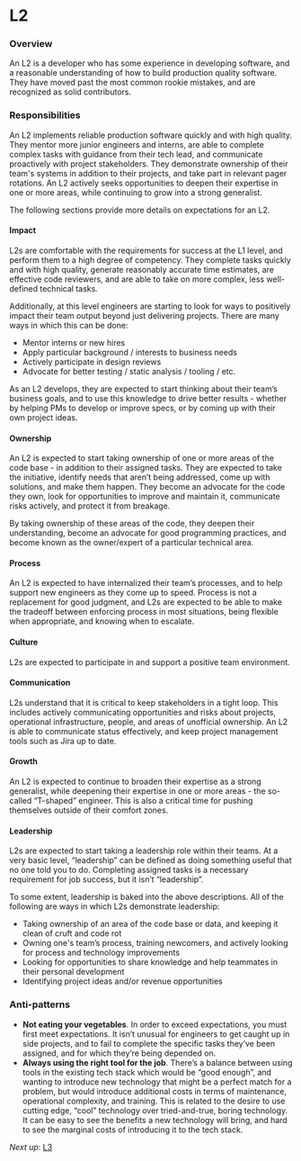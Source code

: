 # L2

### Overview

An L2 is a developer who has some experience in developing software, and a reasonable understanding of how to build production quality software. They have moved past the most common rookie mistakes, and are recognized as solid contributors.

### Responsibilities

An L2 implements reliable production software quickly and with high quality. They mentor more junior engineers and interns, are able to complete complex tasks with guidance from their tech lead, and communicate proactively with project stakeholders. They demonstrate ownership of their team's systems in addition to their projects, and take part in relevant pager rotations. An L2 actively seeks opportunities to deepen their expertise in one or more areas, while continuing to grow into a strong generalist.

The following sections provide more details on expectations for an L2.

#### Impact

L2s are comfortable with the requirements for success at the L1 level, and perform them to a high degree of competency. They complete tasks quickly and with high quality, generate reasonably accurate time estimates, are effective code reviewers, and are able to take on more complex, less well-defined technical tasks.

Additionally, at this level engineers are starting to look for ways to positively impact their team output beyond just delivering projects. There are many ways in which this can be done:

* Mentor interns or new hires
* Apply particular background / interests to business needs
* Actively participate in design reviews
* Advocate for better testing / static analysis / tooling / etc.

As an L2 develops, they are expected to start thinking about their team’s business goals, and to use this knowledge to drive better results - whether by helping PMs to develop or improve specs, or by coming up with their own project ideas.

#### Ownership

An L2 is expected to start taking ownership of one or more areas of the code base - in addition to their assigned tasks. They are expected to take the initiative, identify needs that aren’t being addressed, come up with solutions, and make them happen. They become an advocate for the code they own, look for opportunities to improve and maintain it, communicate risks actively, and protect it from breakage.

By taking ownership of these areas of the code, they deepen their understanding, become an advocate for good programming practices, and become known as the owner/expert of a particular technical area.

#### Process

An L2 is expected to have internalized their team’s processes, and to help support new engineers as they come up to speed. Process is not a replacement for good judgment, and L2s are expected to be able to make the tradeoff between enforcing process in most situations, being flexible when appropriate, and knowing when to escalate.

#### Culture

L2s are expected to participate in and support a positive team environment.

#### Communication

L2s understand that it is critical to keep stakeholders in a tight loop. This includes actively communicating opportunities and risks about projects, operational infrastructure, people, and areas of unofficial ownership. An L2 is able to communicate status effectively, and keep project management tools such as Jira up to date.

#### Growth

An L2 is expected to continue to broaden their expertise as a strong generalist, while deepening their expertise in one or more areas - the so-called “T-shaped” engineer. This is also a critical time for pushing themselves outside of their comfort zones.

#### Leadership

L2s are expected to start taking a leadership role within their teams. At a very basic level, “leadership” can be defined as doing something useful that no one told you to do. Completing assigned tasks is a necessary requirement for job success, but it isn’t “leadership”.

To some extent, leadership is baked into the above descriptions. All of the following are ways in which L2s demonstrate leadership:

* Taking ownership of an area of the code base or data, and keeping it clean of cruft and code rot
* Owning one's team’s process, training newcomers, and actively looking for process and technology improvements
* Looking for opportunities to share knowledge and help teammates in their personal development
* Identifying project ideas and/or revenue opportunities

### Anti-patterns

* **Not eating your vegetables**. In order to exceed expectations, you must first meet expectations. It isn’t unusual for engineers to get caught up in side projects, and to fail to complete the specific tasks they’ve been assigned, and for which they’re being depended on.
* **Always using the right tool for the job**. There’s a balance between using tools in the existing tech stack which would be “good enough”, and wanting to introduce new technology that might be a perfect match for a problem, but would introduce additional costs in terms of maintenance, operational complexity, and training. This is related to the desire to use cutting edge, “cool” technology over tried-and-true, boring technology. It can be easy to see the benefits a new technology will bring, and hard to see the marginal costs of introducing it to the tech stack.

*Next up*: [L3](L3.md)
